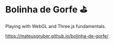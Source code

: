 # Bolinha de Gorfe ⛳️

Playing with WebGL and Three.js fundamentals.

https://mateusgruber.github.io/bolinha-de-gorfe/
